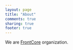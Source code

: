 ```yaml
---
layout: page
title: "About"
comments: true
sharing: true
footer: true
---
```


We are [FrontCore](http://front-core.org) organization.